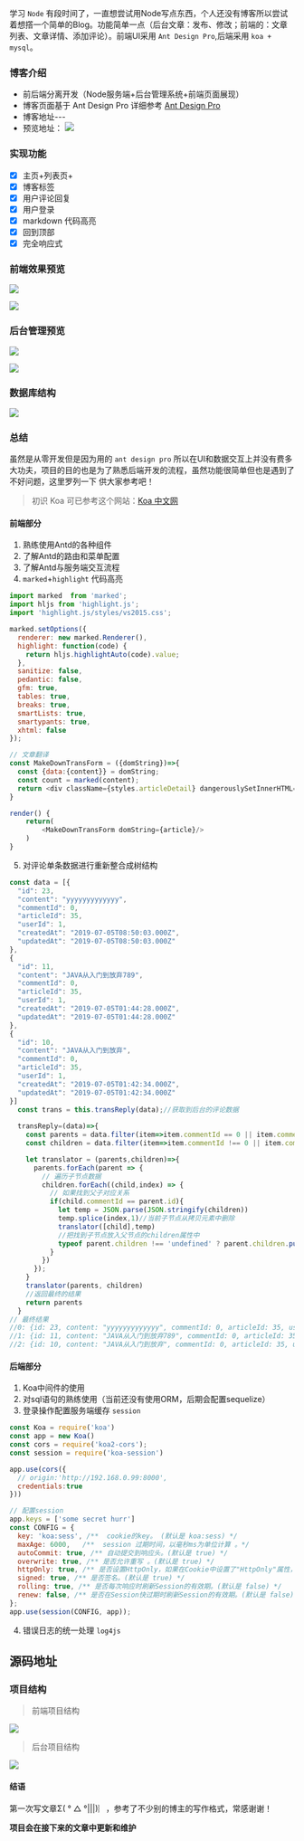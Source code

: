 学习 `Node` 有段时间了，一直想尝试用Node写点东西，个人还没有博客所以尝试着想撘一个简单的Blog。功能简单一点（后台文章：发布、修改；前端的：文章列表、文章详情、添加评论）。前端UI采用 `Ant Design Pro`,后端采用 `koa + mysql`。

### 博客介绍
* 前后端分离开发（Node服务端+后台管理系统+前端页面展现）
* 博客页面基于 Ant Design Pro 详细参考 [Ant Design Pro](https://pro.ant.design/index-cn)
* 博客地址---
* 预览地址：
![](https://user-gold-cdn.xitu.io/2019/7/8/16bcf64914a58a1c?w=286&h=68&f=png&s=4087) 

### 实现功能

- [x] 主页+列表页+
- [x] 博客标签
- [x] 用户评论回复
- [x] 用户登录
- [x] markdown 代码高亮
- [x] 回到顶部
- [x] 完全响应式

### 前端效果预览

![](https://user-gold-cdn.xitu.io/2019/7/8/16bcfa33b6065fa4?w=1401&h=919&f=png&s=120642)

![](https://user-gold-cdn.xitu.io/2019/7/8/16bcfa3b60dae9a2?w=1290&h=936&f=png&s=129975)

### 后台管理预览

![](https://user-gold-cdn.xitu.io/2019/7/8/16bcfa5aacd5b636?w=1850&h=928&f=png&s=66054)

![](https://user-gold-cdn.xitu.io/2019/7/8/16bcfa614ba2d267?w=1842&h=926&f=png&s=99730)

### 数据库结构

![](https://user-gold-cdn.xitu.io/2019/7/8/16bcfabed404004a?w=711&h=689&f=png&s=38351)

### 总结
虽然是从零开发但是因为用的 `ant design pro` 所以在UI和数据交互上并没有费多大功夫，项目的目的也是为了熟悉后端开发的流程，虽然功能很简单但也是遇到了不好问题，这里罗列一下 供大家参考吧！

> 初识 Koa 可已参考这个网站：[Koa 中文网](https://www.itying.com/koa/article-index-id-60.html)

#### 前端部分
1. 熟练使用Antd的各种组件 
2. 了解Antd的路由和菜单配置
3. 了解Antd与服务端交互流程 
4. `marked`+`highlight` 代码高亮

``` javascript
import marked  from 'marked';
import hljs from 'highlight.js';
import 'highlight.js/styles/vs2015.css';

marked.setOptions({
  renderer: new marked.Renderer(),
  highlight: function(code) {
    return hljs.highlightAuto(code).value;
  },
  sanitize: false,
  pedantic: false,
  gfm: true,
  tables: true,
  breaks: true,
  smartLists: true,
  smartypants: true,
  xhtml: false
});

// 文章翻译
const MakeDownTransForm = ({domString})=>{
  const {data:{content}} = domString;
  const count = marked(content);
  return <div className={styles.articleDetail} dangerouslySetInnerHTML={{ __html: count }} />
}

render() {
    return(
        <MakeDownTransForm domString={article}/>
    )
}

```
5. 对评论单条数据进行重新整合成树结构
```javascript
const data = [{
  "id": 23,
  "content": "yyyyyyyyyyyyy",
  "commentId": 0,
  "articleId": 35,
  "userId": 1,
  "createdAt": "2019-07-05T08:50:03.000Z",
  "updatedAt": "2019-07-05T08:50:03.000Z"
},
{
  "id": 11,
  "content": "JAVA从入门到放弃789",
  "commentId": 0,
  "articleId": 35,
  "userId": 1,
  "createdAt": "2019-07-05T01:44:28.000Z",
  "updatedAt": "2019-07-05T01:44:28.000Z"
},
{
  "id": 10,
  "content": "JAVA从入门到放弃",
  "commentId": 0,
  "articleId": 35,
  "userId": 1,
  "createdAt": "2019-07-05T01:42:34.000Z",
  "updatedAt": "2019-07-05T01:42:34.000Z"
}]
  const trans = this.transReply(data);//获取到后台的评论数据
  
  transReply=(data)=>{
    const parents = data.filter(item=>item.commentId == 0 || item.commentId == null)
    const children = data.filter(item=>item.commentId !== 0 || item.commentId !== null)

    let translator = (parents,children)=>{
      parents.forEach(parent => {
        // 遍历子节点数据
        children.forEach((child,index) => {
          // 如果找到父子对应关系
          if(child.commentId == parent.id){
            let temp = JSON.parse(JSON.stringify(children))
            temp.splice(index,1)//当前子节点从拷贝元素中删除
            translator([child],temp)
            //把找到子节点放入父节点的children属性中
            typeof parent.children !== 'undefined' ? parent.children.push(child) : parent.children = [child]
          }
        })
      });
    }
    translator(parents, children)
    //返回最终的结果
    return parents
  }
// 最终结果
//0: {id: 23, content: "yyyyyyyyyyyyy", commentId: 0, articleId: 35, userId: 1, …}
//1: {id: 11, content: "JAVA从入门到放弃789", commentId: 0, articleId: 35, userId: 1, …}
//2: {id: 10, content: "JAVA从入门到放弃", commentId: 0, articleId: 35, userId: 1, …}
```

#### 后端部分
1. Koa中间件的使用
2. 对sql语句的熟练使用（当前还没有使用ORM，后期会配置sequelize）
3. 登录操作配置服务端缓存 `session`
```javascript
const Koa = require('koa')
const app = new Koa()
const cors = require('koa2-cors');
const session = require('koa-session')

app.use(cors({
  // origin:'http://192.168.0.99:8000',
  credentials:true
}))

// 配置session
app.keys = ['some secret hurr']
const CONFIG = {  
  key: 'koa:sess', /**  cookie的key。 (默认是 koa:sess) */
  maxAge: 6000,   /**  session 过期时间，以毫秒ms为单位计算 。*/
  autoCommit: true, /** 自动提交到响应头。(默认是 true) */
  overwrite: true, /** 是否允许重写 。(默认是 true) */
  httpOnly: true, /** 是否设置HttpOnly，如果在Cookie中设置了"HttpOnly"属性，那么通过程序(JS脚本、Applet等)将无法读取到Cookie信息，这样能有效的防止XSS攻击。  (默认 true) */
  signed: true, /** 是否签名。(默认是 true) */
  rolling: true, /** 是否每次响应时刷新Session的有效期。(默认是 false) */
  renew: false, /** 是否在Session快过期时刷新Session的有效期。(默认是 false) */
};
app.use(session(CONFIG, app));
```
4. 错误日志的统一处理 `log4js`
 
## 源码地址

### 项目结构
> 前端项目结构

![](https://user-gold-cdn.xitu.io/2019/7/8/16bd04592abbc669?w=325&h=882&f=png&s=45952)

> 后台项目结构

![](https://user-gold-cdn.xitu.io/2019/7/8/16bd0505cda7af8b?w=344&h=617&f=png&s=44034)

#### 结语

第一次写文章Σ( ° △ °|||)︴，参考了不少别的博主的写作格式，常感谢谢！  <br />

**项目会在接下来的文章中更新和维护**
